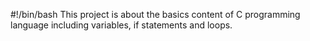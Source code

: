 #!/bin/bash
This project is about the basics content of C programming language including variables, if statements and loops.

